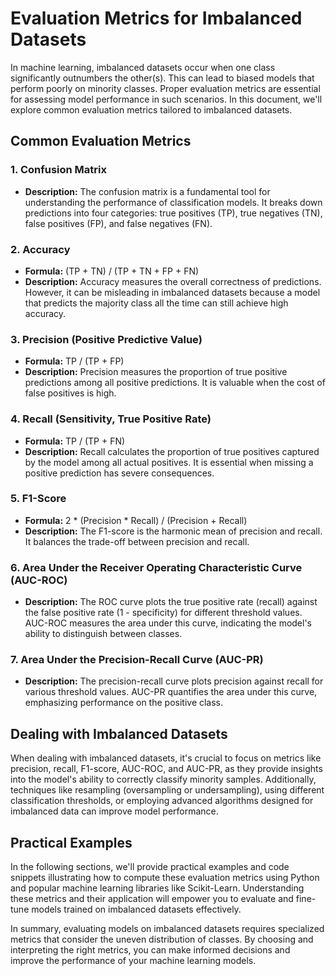 # Evaluation Metrics for Imbalanced Datasets

In machine learning, imbalanced datasets occur when one class significantly outnumbers the other(s). This can lead to biased models that perform poorly on minority classes. Proper evaluation metrics are essential for assessing model performance in such scenarios. In this document, we'll explore common evaluation metrics tailored to imbalanced datasets.

## Common Evaluation Metrics

### 1. Confusion Matrix

- **Description:** The confusion matrix is a fundamental tool for understanding the performance of classification models. It breaks down predictions into four categories: true positives (TP), true negatives (TN), false positives (FP), and false negatives (FN).

### 2. Accuracy

- **Formula:** (TP + TN) / (TP + TN + FP + FN)
- **Description:** Accuracy measures the overall correctness of predictions. However, it can be misleading in imbalanced datasets because a model that predicts the majority class all the time can still achieve high accuracy.

### 3. Precision (Positive Predictive Value)

- **Formula:** TP / (TP + FP)
- **Description:** Precision measures the proportion of true positive predictions among all positive predictions. It is valuable when the cost of false positives is high.

### 4. Recall (Sensitivity, True Positive Rate)

- **Formula:** TP / (TP + FN)
- **Description:** Recall calculates the proportion of true positives captured by the model among all actual positives. It is essential when missing a positive prediction has severe consequences.

### 5. F1-Score

- **Formula:** 2 * (Precision * Recall) / (Precision + Recall)
- **Description:** The F1-score is the harmonic mean of precision and recall. It balances the trade-off between precision and recall.

### 6. Area Under the Receiver Operating Characteristic Curve (AUC-ROC)

- **Description:** The ROC curve plots the true positive rate (recall) against the false positive rate (1 - specificity) for different threshold values. AUC-ROC measures the area under this curve, indicating the model's ability to distinguish between classes.

### 7. Area Under the Precision-Recall Curve (AUC-PR)

- **Description:** The precision-recall curve plots precision against recall for various threshold values. AUC-PR quantifies the area under this curve, emphasizing performance on the positive class.

## Dealing with Imbalanced Datasets

When dealing with imbalanced datasets, it's crucial to focus on metrics like precision, recall, F1-score, AUC-ROC, and AUC-PR, as they provide insights into the model's ability to correctly classify minority samples. Additionally, techniques like resampling (oversampling or undersampling), using different classification thresholds, or employing advanced algorithms designed for imbalanced data can improve model performance.

## Practical Examples

In the following sections, we'll provide practical examples and code snippets illustrating how to compute these evaluation metrics using Python and popular machine learning libraries like Scikit-Learn. Understanding these metrics and their application will empower you to evaluate and fine-tune models trained on imbalanced datasets effectively.

In summary, evaluating models on imbalanced datasets requires specialized metrics that consider the uneven distribution of classes. By choosing and interpreting the right metrics, you can make informed decisions and improve the performance of your machine learning models.
